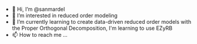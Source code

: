 - 👋 Hi, I’m @sanmardel
- 👀 I’m interested in reduced order modeling
- 🌱 I’m currently learning to create data-driven reduced order models with the Proper Orthogonal Decomposition, I'm learning to use EZyRB
- 📫 How to reach me ...

<!---
sanmardel/sanmardel is a ✨ special ✨ repository because its `README.md` (this file) appears on your GitHub profile.
You can click the Preview link to take a look at your changes.
--->
